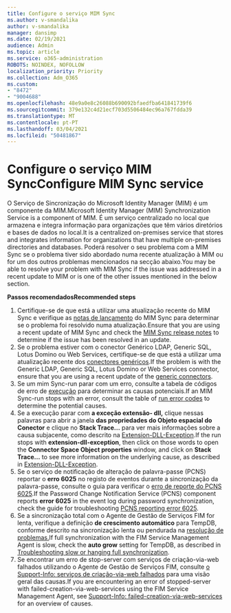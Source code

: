```yaml
---
title: Configure o serviço MIM Sync
ms.author: v-smandalika
author: v-smandalika
manager: dansimp
ms.date: 02/19/2021
audience: Admin
ms.topic: article
ms.service: o365-administration
ROBOTS: NOINDEX, NOFOLLOW
localization_priority: Priority
ms.collection: Adm_O365
ms.custom:
- "8472"
- "9004688"
ms.openlocfilehash: 48e9a0e8c26088b690092bfaedfba641841739f6
ms.sourcegitcommit: 379e132c4d21ecf703d5506484ec96a767fdda39
ms.translationtype: MT
ms.contentlocale: pt-PT
ms.lasthandoff: 03/04/2021
ms.locfileid: "50481867"
---
```

# <a name="configure-mim-sync-service"></a><span data-ttu-id="bd58b-102">Configure o serviço MIM Sync</span><span class="sxs-lookup"><span data-stu-id="bd58b-102">Configure MIM Sync service</span></span>

<span data-ttu-id="bd58b-103">O Serviço de Sincronização do Microsoft Identity Manager (MIM) é um componente da MIM.</span><span class="sxs-lookup"><span data-stu-id="bd58b-103">Microsoft Identity Manager (MIM) Synchronization Service is a component of MIM.</span></span> <span data-ttu-id="bd58b-104">É um serviço centralizado no local que armazena e integra informação para organizações que têm vários diretórios e bases de dados no local.</span><span class="sxs-lookup"><span data-stu-id="bd58b-104">It is a centralized on-premises service that stores and integrates information for organizations that have multiple on-premises directories and databases.</span></span> <span data-ttu-id="bd58b-105">Poderá resolver o seu problema com a MIM Sync se o problema tiver sido abordado numa recente atualização à MIM ou for um dos outros problemas mencionados na secção abaixo.</span><span class="sxs-lookup"><span data-stu-id="bd58b-105">You may be able to resolve your problem with MIM Sync if the issue was addressed in a recent update to MIM or is one of the other issues mentioned in the below section.</span></span>

<span data-ttu-id="bd58b-106">**Passos recomendados**</span><span class="sxs-lookup"><span data-stu-id="bd58b-106">**Recommended steps**</span></span>

1. <span data-ttu-id="bd58b-107">Certifique-se de que está a utilizar uma atualização recente do MIM Sync e verifique as [notas de lançamento](https://docs.microsoft.com/microsoft-identity-manager/reference/version-history) do MIM Sync para determinar se o problema foi resolvido numa atualização.</span><span class="sxs-lookup"><span data-stu-id="bd58b-107">Ensure that you are using a recent update of MIM Sync and check the [MIM Sync release notes](https://docs.microsoft.com/microsoft-identity-manager/reference/version-history) to determine if the issue has been resolved in an update.</span></span>
2. <span data-ttu-id="bd58b-108">Se o problema estiver com o conector Genérico LDAP, Generic SQL, Lotus Domino ou Web Services, certifique-se de que está a utilizar uma atualização recente dos [conectores genéricos](https://docs.microsoft.com/microsoft-identity-manager/reference/microsoft-identity-manager-2016-connector-version-history).</span><span class="sxs-lookup"><span data-stu-id="bd58b-108">If the problem is with the Generic LDAP, Generic SQL, Lotus Domino or Web Services connector, ensure that you are using a recent update of the [generic connectors](https://docs.microsoft.com/microsoft-identity-manager/reference/microsoft-identity-manager-2016-connector-version-history).</span></span>
3. <span data-ttu-id="bd58b-109">Se um mim Sync-run parar com um erro, consulte a tabela de códigos de erro de [execução](https://docs.microsoft.com/microsoft-identity-manager/reference/maerrorcodes) para determinar as causas potenciais.</span><span class="sxs-lookup"><span data-stu-id="bd58b-109">If an MIM Sync-run stops with an error, consult the table of [run error codes](https://docs.microsoft.com/microsoft-identity-manager/reference/maerrorcodes) to determine the potential causes.</span></span>
4. <span data-ttu-id="bd58b-110">Se a execução parar com **a exceção extensão- dll,** clique nessas palavras para abrir a janela **das propriedades do Objeto espacial do Conector** e clique no **Stack Trace...** para ver mais informações sobre a causa subjacente, como descrito na [Extension-DLL-Exception](https://social.technet.microsoft.com/wiki/contents/articles/7515.fim-troubleshooting-extension-dll-exception.aspx).</span><span class="sxs-lookup"><span data-stu-id="bd58b-110">If the run stops with **extension-dll-exception**, then click on those words to open the **Connector Space Object properties** window, and click on **Stack Trace...** to see more information on the underlying cause, as described in [Extension-DLL-Exception](https://social.technet.microsoft.com/wiki/contents/articles/7515.fim-troubleshooting-extension-dll-exception.aspx).</span></span>
5. <span data-ttu-id="bd58b-111">Se o serviço de notificação de alteração de palavra-passe (PCNS) reportar o **erro 6025** no registo de eventos durante a sincronização da palavra-passe, consulte o guia para verificar o [erro de reporte do PCNS 6025](https://social.technet.microsoft.com/wiki/contents/articles/4159.pcns-troubleshooting-event-id-6025.aspx).</span><span class="sxs-lookup"><span data-stu-id="bd58b-111">If the Password Change Notification Service (PCNS) component reports **error 6025** in the event log during password synchronization, check the guide for troubleshooting [PCNS reporting error 6025](https://social.technet.microsoft.com/wiki/contents/articles/4159.pcns-troubleshooting-event-id-6025.aspx).</span></span>
6. <span data-ttu-id="bd58b-112">Se a sincronização total com o Agente de Gestão de Serviços FIM for lenta, verifique a definição **de crescimento automático** para TempDB, conforme descrito na sincronização lenta ou pendurada na [resolução de problemas.](https://social.technet.microsoft.com/wiki/contents/articles/14713.troubleshooting-fim-performance-slow-or-hanging-full-synchronization.aspx)</span><span class="sxs-lookup"><span data-stu-id="bd58b-112">If full synchronization with the FIM Service Management Agent is slow, check the **auto grow** setting for TempDB, as described in [Troubleshooting slow or hanging full synchronization](https://social.technet.microsoft.com/wiki/contents/articles/14713.troubleshooting-fim-performance-slow-or-hanging-full-synchronization.aspx).</span></span>
7. <span data-ttu-id="bd58b-113">Se encontrar um erro de stop-server com serviços de criação-via-web falhados utilizando o Agente de Gestão de Serviços FIM, consulte [o Support-Info: serviços de criação-via-web falhados](https://docs.microsoft.com/archive/blogs/iamsupport/support-info-fimma-failed-creation-via-web-services) para uma visão geral das causas.</span><span class="sxs-lookup"><span data-stu-id="bd58b-113">If you are encountering an error of stopped-server with failed-creation-via-web-services using the FIM Service Management Agent, see [Support-Info: failed-creation-via-web-services](https://docs.microsoft.com/archive/blogs/iamsupport/support-info-fimma-failed-creation-via-web-services) for an overview of causes.</span></span>

